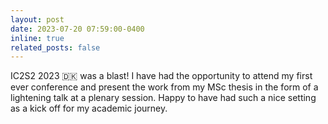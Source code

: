 ```yaml
---
layout: post
date: 2023-07-20 07:59:00-0400
inline: true
related_posts: false
---
```


IC2S2 2023 🇩🇰 was a blast! I have had the opportunity to attend my first ever conference and present the work from my MSc thesis in the form of a lightening talk at a plenary session. Happy to have had such a nice setting as a kick off for my academic journey.